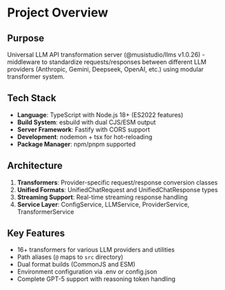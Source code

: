 # Project Overview

## Purpose
Universal LLM API transformation server (@musistudio/llms v1.0.26) - middleware to standardize requests/responses between different LLM providers (Anthropic, Gemini, Deepseek, OpenAI, etc.) using modular transformer system.

## Tech Stack
- **Language**: TypeScript with Node.js 18+ (ES2022 features)
- **Build System**: esbuild with dual CJS/ESM output
- **Server Framework**: Fastify with CORS support
- **Development**: nodemon + tsx for hot-reloading
- **Package Manager**: npm/pnpm supported

## Architecture
1. **Transformers**: Provider-specific request/response conversion classes
2. **Unified Formats**: UnifiedChatRequest and UnifiedChatResponse types  
3. **Streaming Support**: Real-time streaming response handling
4. **Service Layer**: ConfigService, LLMService, ProviderService, TransformerService

## Key Features
- 16+ transformers for various LLM providers and utilities
- Path aliases (`@` maps to `src` directory)
- Dual format builds (CommonJS and ESM)
- Environment configuration via .env or config.json
- Complete GPT-5 support with reasoning token handling